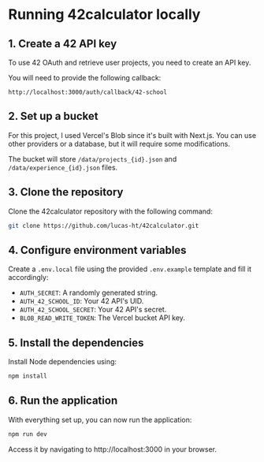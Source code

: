 # Running 42calculator locally

## 1. Create a 42 API key

To use 42 OAuth and retrieve user projects, you need to create an API key.

You will need to provide the following callback:

```
http://localhost:3000/auth/callback/42-school
```

## 2. Set up a bucket

For this project, I used Vercel's Blob since it's built with Next.js.
You can use other providers or a database, but it will require some modifications.

The bucket will store `/data/projects_{id}.json` and `/data/experience_{id}.json` files.


## 3. Clone the repository

Clone the 42calculator repository with the following command:

```bash
git clone https://github.com/lucas-ht/42calculator.git
```


## 4. Configure environment variables

Create a `.env.local` file using the provided `.env.example` template and fill it accordingly:
* `AUTH_SECRET`: A randomly generated string.
* `AUTH_42_SCHOOL_ID`: Your 42 API's UID.
* `AUTH_42_SCHOOL_SECRET`: Your 42 API's secret.
* `BLOB_READ_WRITE_TOKEN`: The Vercel bucket API key.


## 5. Install the dependencies

Install Node dependencies using:
```bash
npm install
```


## 6. Run the application

With everything set up, you can now run the application:

```bash
npm run dev
```

Access it by navigating to http://localhost:3000 in your browser.
